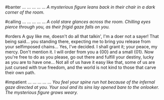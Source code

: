 #banter
...
...
...
...
...
*A mysterious figure leans back in their chair in a dark corner of the room.*

#calling
...
...
...
...
...
*A cold stare glances across the room.*
*Chilling eyes pierce through you, as their frigid gaze falls on you.*

#orders
A guy like me, doesn't do all that talkin', I'm a doer not a sayer! That being said... you standing there, expecting me to bring you release from your selfimposed chains... Yes, I've decided. I shall grant it; your peace, my mercy. Don't mention it. I will order from you a {00} and a small {01}. Now you're free to do as you please, go out there and fulfill your destiny, lucky as you are to have one... Not all of us have it easy like that, some of us are just cursed with true freedom, and the world is not kind to those that carve their own path.

#impatient
...
...
...
...
...
*You feel your spine run hot because of the infernal gaze directed at you.*
*Your soul and its sins lay opened bare to the onlooker.*
*The mysterious figure grows weary.*